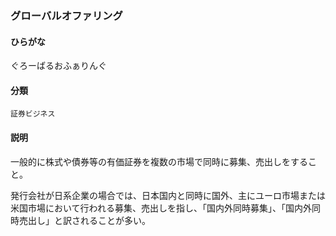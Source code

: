 <div style="display:none;">

## [あ行](securities-terms?id=あ行)
## [か行](securities-terms?id=か行)

</div>

### グローバルオファリング

#### ひらがな

ぐろーばるおふぁりんぐ

#### 分類

`証券ビジネス`

#### 説明

一般的に株式や債券等の有価証券を複数の市場で同時に募集、売出しをすること。発行会社が日系企業の場合では、日本国内と同時に国外、主にユーロ市場または米国市場において行われる募集、売出しを指し、「国内外同時募集」、「国内外同時売出し」と訳されることが多い。

<div style="display:none;">

## [さ行](securities-terms?id=さ行)
## [た行](securities-terms?id=た行)
## [な行](securities-terms?id=な行)
## [は行](securities-terms?id=は行)
## [ま行](securities-terms?id=ま行)
## [や行](securities-terms?id=や行)
## [ら行](securities-terms?id=ら行)
## [わ行](securities-terms?id=わ行)
## [英数字・記号](securities-terms?id=英数字・記号)

</div>

